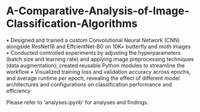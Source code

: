 # A-Comparative-Analysis-of-Image-Classification-Algorithms

•	Designed and trained a custom Convolutional Neural Network (CNN) alongside ResNet18 and EffcientNet-B0 on 10K+ butterfly and moth images
•	Conducted controlled experiments by adjusting the hyperparameters (batch size and learning rate) and applying image preprocessing techniques (data augmentation); created reusable Python modules to streamline the workflow
•	Visualized training loss and validation accuracy across epochs, and average runtime per epoch, revealing the effect of different model architectures and configurations on classification performance and efficiency

Please refer to 'analyses.ipynb' for analyses and findings.
